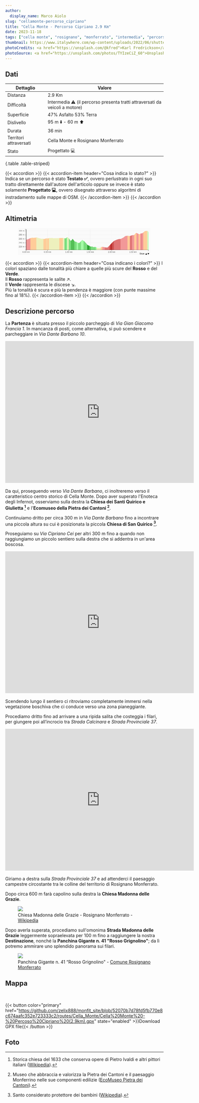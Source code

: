 ```yaml
---
author:
  display_name: Marco Aiolo
slug: "cellamonte-percorso_cipriano"
title: "Cella Monte - Percorso Cipriano 2.9 Km"
date: 2023-11-18
tags: ["cella monte", "rosignano", "monferrato", "intermedia", "percorso", "cipriano"]
thumbnail: https://www.italywhere.com/wp-content/uploads/2022/06/shutterstock_2010548228-1200x800.jpg
photoCredits: <a href="https://unsplash.com/@kfred">Karl Fredrickson</a>
photoSource: <a href="https://unsplash.com/photos/TYIzeCiZ_60">Unsplash</a>
---
```


## Dati

| Dettaglio | Valore |
| -- | ----------- |
| Distanza | 2.9 Km  |
| Difficoltà | Intermedia :warning: (il percorso presenta tratti attraversati da veicoli a motore) |
| Superficie | 47% Asfalto 53% Terra  |
| Dislivello  | 95 m :arrow_down: - 60 m :arrow_up: |
| Durata | 36 min |
| Territori attraversati | Cella Monte e Rosignano Monferrato |
| Stato | Progettato :computer: |
{.table .table-striped}

{{< accordion >}}
  {{< accordion-item header="Cosa indica lo stato?" >}}
    Indica se un percorso è stato **Testato :white_check_mark:**, ovvero perlustrato in ogni suo tratto direttamente dall'autore dell'articolo oppure se invece è stato solamente **Progettato :computer:**, ovvero disegnato attraverso algoritmi di instradamento sulle mappe di OSM.
  {{< /accordion-item >}}
{{< /accordion >}}

## Altimetria 

<figure class="figure">
  <img src="https://raw.githubusercontent.com/zelix888/monfit_site/9203daf0f5596ad95de313ecf5a56b0b704e52b3/routes/Cella_Monte/Elevation-Cella%20Monte%20-%20Percorso%20Cipriano%20(2.9km).png" class="figure-img img-fluid w-100 rounded">
</figure>

{{< accordion >}}
  {{< accordion-item header="Cosa indicano i colori?" >}}
    I colori spaziano dalle tonalità più chiare a quelle più scure del **Rosso** e del **Verde**. </br>
    Il **Rosso** rappresenta le salite :arrow_upper_right:. </br>
    Il **Verde** rappresenta le discese :arrow_lower_right:. </br>
    Più la tonalità è scura e più la pendenza è maggiore (con punte massime fino al 18%).
  {{< /accordion-item >}}
{{< /accordion >}}

## Descrizione percorso

La **Partenza** è situata presso il piccolo parcheggio di *Via Gian Giacomo Francia 1*. In mancanza di posti, come alternativa, si può scendere e parcheggiare in *Via Dante Barbano 10*.

<p class="text-center"><iframe src="https://www.google.com/maps/embed?pb=!4v1698842932330!6m8!1m7!1sdzQKTot5RmrQwh76gtBi_w!2m2!1d45.07463208458687!2d8.391894109934423!3f334.52968817396345!4f1.396576694714014!5f1.52841521987171" width="600" height="450" style="border:0;" allowfullscreen="" loading="lazy" referrerpolicy="no-referrer-when-downgrade" class="w-75 rounded"></iframe></p>

Da qui, proseguendo verso *Via Dante Barbano*,  ci inoltreremo verso il caratteristico centro storico di Cella Monte. Dopo aver superato l'Enoteca degli Infernot, osserviamo sulla destra la **Chiesa dei Santi Quirico e Giulietta [^1]** e l'**Ecomuseo della Pietra dei Cantoni [^2]**. 

Continuiamo dritto per circa 300 m in *Via Dante Barbano* fino a incontrare una piccola altura su cui è posizionata la piccola **Chiesa di San Quirico [^3]**.

Proseguiamo su *Via Cipriano Cei* per altri 300 m fino a quando non raggiungiamo un piccolo sentiero sulla destra che si addentra in un'area boscosa.

<p class="text-center"><iframe src="https://www.google.com/maps/embed?pb=!4v1698859155814!6m8!1m7!1s1uzxGKgzXUikJxV6zACyjQ!2m2!1d45.07962149898847!2d8.386153957073663!3f353.1223181010367!4f-1.6720128634095914!5f1.5480664474403407" width="600" height="450" style="border:0;" allowfullscreen="" loading="lazy" referrerpolicy="no-referrer-when-downgrade" class="w-75 rounded"></iframe></p>

Scendendo lungo il sentiero ci ritroviamo completamente immersi nella vegetazione boschiva che ci conduce verso una zona pianeggiante.

Procediamo dritto fino ad arrivare a una ripida salita che costeggia i filari, per giungere poi all’incrocio tra *Strada Calcinara* e *Strada Provinciale 37*.

<p class="text-center"><iframe src="https://www.google.com/maps/embed?pb=!4v1698860274397!6m8!1m7!1sTMrI92M_a8Ili_x-fH0Y3A!2m2!1d45.08845487454641!2d8.388872419549159!3f153.08842724469088!4f-0.21992496389938765!5f0.4000000000000002" width="600" height="450" style="border:0;" allowfullscreen="" loading="lazy" referrerpolicy="no-referrer-when-downgrade" class="text-center w-75 rounded"></iframe></p>

Giriamo a destra sulla *Strada Provinciale 37* e ad attenderci il paesaggio campestre circostante tra le colline del territorio di Rosignano Monferrato.

Dopo circa 600 m farà capolino sulla destra la **Chiesa Madonna delle Grazie**. 

<figure class="figure">
  <img src="https://upload.wikimedia.org/wikipedia/commons/thumb/7/7d/Rosignano_S.Maria_delle_Grazie.jpg/1920px-Rosignano_S.Maria_delle_Grazie.jpg
" class="figure-img img-fluid rounded">
  <figcaption class="figure-caption">Chiesa Madonna delle Grazie - Rosignano Monferrato - <a href="https://it.wikipedia.org/">Wikipedia</a></figcaption>
</figure>

Dopo averla superata, procediamo sull'omonima **Strada Madonna delle Grazie** leggermente sopraelevata per 100 m fino a raggiungere la nostra **Destinazione**, nonché la **Panchina Gigante n. 41 "Rosso Grignolino"**; da lì potremo ammirare uno splendido panorama sui filari.

<figure class="figure">
  <img src="https://www.comune.rosignanomonferrato.al.it/it-it/immagine/img-45175-O-36-483-0-0-2f764f791fa0cb3dd3fcb881cd848b48" class="figure-img img-fluid rounded">
  <figcaption class="figure-caption">Panchina Gigante n. 41 “Rosso Grignolino" - <a href="https://www.comune.rosignanomonferrato.al.it/it-it/vivere-il-comune/cosa-vedere/big-bench-panchina-gigante-rosso-grignolino-45175-1-00e5f36d1613cd50ea2e0b7caa0c4128">Comune Rosignano Monferrato</a></figcaption>
</figure>

## Mappa

<div id="map2" class="ratio ratio-16x9 w-100 rounded"></div> </br>

{{< button color="primary" href="https://github.com/zelix888/monfit_site/blob/52070b7d78fd5fb770e8c674aafc352e723333c2/routes/Cella_Monte/Cella%20Monte%20-%20Percoso%20Cipriano%20(2.9km).gpx" state="enabled" >}}Download GPX file{{< /button >}}

## Foto

[^1]: Storica chiesa del 1633 che conserva opere di Pietro Ivaldi e altri pittori italiani ([Wikipedia](https://it.wikipedia.org/wiki/Chiesa_dei_Santi_Quirico_e_Giulitta_(Cella_Monte))).

[^2]: Museo che abbraccia e valorizza la Pietra dei Cantoni e il paesaggio Monferrino nelle sue componenti edilizie ([EcoMuseo Pietra dei Cantoni](https://www.ecomuseopietracantoni.it/)).

[^3]: Santo considerato protettore dei bambini ([Wikipedia](https://it.wikipedia.org/wiki/Cella_Monte)).
